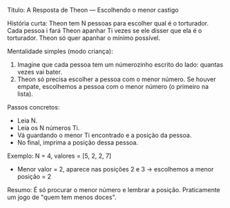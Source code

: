 Título: A Resposta de Theon — Escolhendo o menor castigo

História curta:
Theon tem N pessoas para escolher qual é o torturador. Cada pessoa i fará Theon apanhar Ti vezes se ele disser que ela é o torturador. Theon só quer apanhar o mínimo possível.

Mentalidade simples (modo criança):
1. Imagine que cada pessoa tem um númerozinho escrito do lado: quantas vezes vai bater.
2. Theon só precisa escolher a pessoa com o menor número. Se houver empate, escolhemos a pessoa com o menor número (o primeiro na lista).

Passos concretos:
- Leia N.
- Leia os N números Ti.
- Vá guardando o menor Ti encontrado e a posição da pessoa.
- No final, imprima a posição dessa pessoa.

Exemplo:
N = 4, valores = [5, 2, 2, 7]
- Menor valor = 2, aparece nas posições 2 e 3 → escolhemos a menor posição = 2

Resumo:
É só procurar o menor número e lembrar a posição. Praticamente um jogo de "quem tem menos doces".
